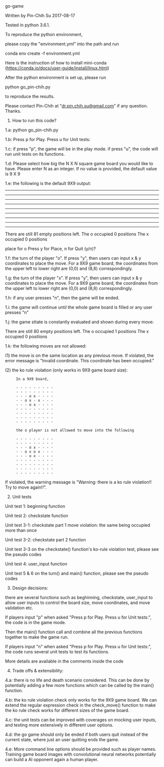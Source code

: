 go-game

Written by Pin-Chih Su 2017-08-17

Tested in python 3.6.1.

To reproduce the python environment,

please copy the "environment.yml" into the path and run

conda env create -f environment.yml

Here is the instruction of how to install mini-conda (https://conda.io/docs/user-guide/install/linux.html)

After the python environment is set up, please run

python go_pin-chih.py

to reproduce the results.

Please contact Pin-Chih at "dr.pin.chih.su@gmail.com" if any question.  Thanks.


1. How to run this code?

1.a: python go_pin-chih.py

1.b: Press p for Play. Press u for Unit tests:

1.c: if press "p", the game will be in the play mode.  if press "u", the code will run unit tests on its functions.

1.d: Please select how big the N X N square game board you would like to have. Please enter N as an integer.  If no value is provided, the default value is 9 X 9

1.e: the following is the default 9X9 output:

- - - - - - - - -
- - - - - - - - -
- - - - - - - - -
- - - - - - - - -
- - - - - - - - -
- - - - - - - - -
- - - - - - - - -
- - - - - - - - -
- - - - - - - - -
There are still 81 empty positions left.
The o occupied 0 positions
The x occupied 0 positions

place for o
Press y for Place, n for Quit  (y/n)?

1.f: the turn of the player "o". If press "y", then users can input x & y coordinates to place the move.  For a 9X9 game board, the coordinates from the upper left to lower right are (0,0) and (8,8) correspondingly.

1.g: the turn of the player "x". If press "y", then users can input x & y coordinates to place the move.  For a 9X9 game board, the coordinates from the upper left to lower right are (0,0) and (8,8) correspondingly.

1.h: if any user presses "n", then the game will be ended.

1.i: the game will continue until the whole game board is filled or any user presses "n"

1.j: the game sttate is constantly evaluated and shown during every move:

There are still 80 empty positions left.
The o occupied 1 positions
The x occupied 0 positions

1.k: the following moves are not allowed:

(1) the move is on the same location as any previous move.  If violated, the error message is "Invalid coordinate.  This coordinate has been occupied."

(2) the ko rule violation (only works in 9X9 game board size):

         In a 9X9 board,

         - - - - - - - - -
         - - - - - - - - -
         - - - o x - - - -
         - - o x - x - - -
         - - - o x - - - -
         - - - - - - - - -
         - - - - - - - - -
         - - - - - - - - -
         - - - - - - - - -

         the o player is not allowed to move into the following

         - - - - - - - - -
         - - - - - - - - -
         - - - o x - - - -
         - - o x o x - - -
         - - - o x - - - -
         - - - - - - - - -
         - - - - - - - - -
         - - - - - - - - -
         - - - - - - - - -

If violated, the warning message is "Warning: there is a ko rule violation!! Try to move again!!".


2. Unit tests

Unit test 1: beginning function

Unit test 2: checkstate function

Unit test 3-1: checkstate part 1 move violation: the same being occupied more than once

Unit test 3-2: checkstate part 2 function

Unit test 3-3 on the checkstate() function's ko-rule violation test, please see the pseudo codes

Unit test 4: user_input function

Unit test 5 & 6 on the turn() and main() function, please see the pseudo codes

3. Design decisions:

there are several functions such as beghinning, checkstate, user_input to allow user inputs to control the board size, move coordinates, and move validation etc.

If players input "p" when asked "Press p for Play. Press u for Unit tests:", the code is in the game mode.

Then the main() function call and combine all the previous functions together to make the game run.

If players input "n" when asked "Press p for Play. Press u for Unit tests:", the code runs several unit tests to test its functions.

More details are available in the comments inside the code


4. Trade offs & extensibility:

4.a: there is no life and death scenario considered.  This can be done by potentially adding a few more functions which can be called by the main() function.

4.b: the ko rule violation check only works for the 9X9 game board. We can extend the regular expression check in the check_move() function to make the ko rule check works for different sizes of the game board.

4.c: the unit tests can be improved with coverages on mocking user inputs, and testing more extensively in different user options.

4.d: the go game should only be ended if both users quit instead of the current state, where just an user quitting ends the game.

4.e: More command line options should be provided such as player names.  Training game board images with convolutional neural networks potentially can build a AI opponent again a human player.


